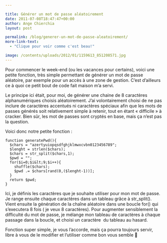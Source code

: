 ```yaml
---

title: Générer un mot de passe aléatoirement
date: 2011-07-08T18:47:47+00:00
author: Ange Chierchia
layout: post

permalink: /blog/generer-un-mot-de-passe-aleatoirement/
more-link-text:
  - "Clique pour voir comme c'est beau!"

image: /contents/uploads/2012/01/1159613_851208571.jpg
---
```

Pour commencer le week-end (ou les vacances pour certains), voici une petite fonction, très simple permettant de générer un mot de passe aléatoire, par exemple pour un accès à une zone de gestion. C&rsquo;est d&rsquo;ailleurs ce à quoi ce petit bout de code fait maison m&rsquo;a servi. <!--more-->

Le principe ici était, pour moi, de générer une chaine de 8 caractères alphanumériques choisis aléatoirement. J&rsquo;ai volontairement choisi de ne pas inclure de caractères accentués ni caractères spéciaux afin que les mots de passes générés soit relativement simple à retenir, tout en étant &laquo;&nbsp;difficile&nbsp;&raquo; à cracker. Bien sûr, les mot de passes sont cryptés en base, mais ça n&rsquo;est pas la question.

Voici donc notre petite fonction :

    function generatePwd(){
      $chars = "azertyuiopqsdfghjklmwxcvbn0123456789";
      $lenght = strlen($chars);
      $chars = str_split($chars,1);
      $pwd = "";
      for($i=0;$i&lt;9;$i++){
        shuffle($chars);
        $pwd .= $chars[rand(0,($lenght-1))];
      }
      return $pwd;
    }

Ici, je définis les caractères que je souhaite utiliser pour mon mot de passe. Je range ensuite chaque caractères dans un tableau grâce à str_split(). Vient ensuite la génération de la chaîne aléatoire dans une boucle for() qui s&rsquo;executera 8 fois ( je veux 8 caractères). Pour augmenter sensiblement la difficulté du mot de passe, je mélange mon tableau de caractères à chaque passage dans la boucle, et choisi un caractère  du tableau au hasard.

Fonction super simple, je vous l&rsquo;accorde, mais ça pourra toujours servir, libre à vous de le modifier et l&rsquo;utiliser comme bon vous semble 